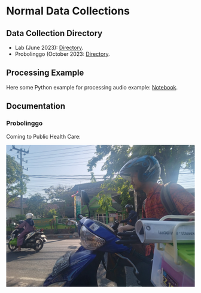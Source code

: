 # Normal Data Collections

## Data Collection Directory
- Lab (June 2023): [Directory](https://github.com/VibrasticLab/ehealth-iot/tree/master/coughgui/olahdata/normal/lab_062023).
- Probolinggo (October 2023: [Directory](https://github.com/VibrasticLab/ehealth-iot/tree/master/coughgui/olahdata/normal/probo_07102023).

## Processing Example

Here some Python example for processing audio example: [Notebook](https://github.com/VibrasticLab/ehealth-iot/blob/master/coughgui/olahdata/TestMFCCF0.ipynb).

## Documentation

### Probolinggo

Coming to Public Health Care:

![image](images/20231006_071643.jpg)
